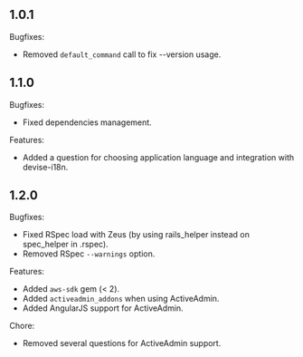 ## 1.0.1

Bugfixes:
  - Removed `default_command` call to fix --version usage.

## 1.1.0

Bugfixes:
  - Fixed dependencies management.

Features:
  - Added a question for choosing application language and integration with devise-i18n.

## 1.2.0

Bugfixes:
  - Fixed RSpec load with Zeus (by using rails_helper instead on spec_helper in .rspec).
  - Removed RSpec `--warnings` option.

Features:
  - Added `aws-sdk` gem (< 2).
  - Added `activeadmin_addons` when using ActiveAdmin.
  - Added AngularJS support for ActiveAdmin. 

Chore:
  - Removed several questions for ActiveAdmin support.
